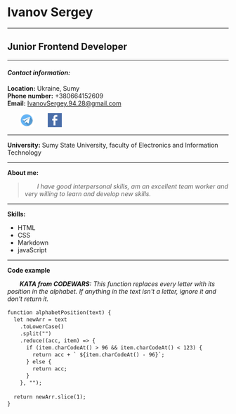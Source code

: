 # Ivanov Sergey

---

## Junior Frontend Developer

---

#### _Contact information:_

**Location:** Ukraine, Sumy  
 **Phone number:** +380664152609  
 **Email:** IvanovSergey.94.28@gmail.com

&ensp;&ensp;&ensp;&ensp;[![Telegram logo](img/telegram.png)](https://t.me/Ivan0vS27 "Link to my telegram page") &ensp;&ensp;&ensp;&ensp;[![Facebook logo](img/facebook.png)](https://www.facebook.com/profile.php?id=100017419020667 "Link to my facebook page")

---

**University:** Sumy State University,
faculty of Electronics and Information Technology

---

**About me:**

> _&ensp;&ensp;&ensp;&ensp;I have good interpersonal skills, am an excellent team worker and very willing to learn and develop new skills._

---

**Skills:**

- HTML
- CSS
- Markdown
- javaScript

---
**Code example**

&ensp;&ensp;&ensp;&ensp;**_KATA from CODEWARS:_** _This function replaces every letter with its position in the alphabet. If anything in the text isn't a letter, ignore it and don't return it._

```
function alphabetPosition(text) {
  let newArr = text
    .toLowerCase()
    .split("")
    .reduce((acc, item) => {
      if (item.charCodeAt() > 96 && item.charCodeAt() < 123) {
        return acc + ` ${item.charCodeAt() - 96}`;
      } else {
        return acc;
      }
    }, "");

  return newArr.slice(1);
}
```
